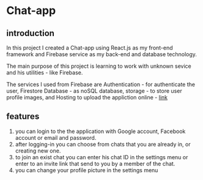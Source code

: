 # Chat-app

## introduction

In this project I created a Chat-app using React.js as my front-end framework and Firebase service as my back-end and database technology.

The main purpose of this project is learning to work with unknown sevice and his utilities - like Firebase.

The services I used from Firebase are Authentication - for authenticate the user, Firestore Database - as noSQL database, storage - to store user profile images, and Hosting to upload the appliction online - [link](https://chat-app-4d700.web.app/)

## features

1. you can login to the the application with Google account, Facebook account or email and password.
2. after logging-in you can choose from chats that you are already in, or creating new one.
3. to join an exist chat you can enter his chat ID in the settings menu or enter to an invite link that send to you by a member of the chat.
4. you can change your profile picture in the settings menu
